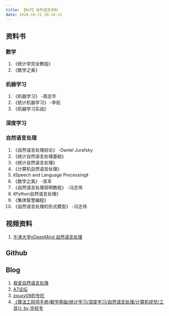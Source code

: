 ```yaml
---
title: 【NLP】自然语言资料
date: 2018-10-21 20:10:31
---
```


## 资料书
### 数学
1. 《统计学完全教程》
2. 《数学之美》

### 机器学习
1. 《机器学习》 -周志华
2. 《统计机器学习》 -李航
3. 《机器学习实战》

### 深度学习

### 自然语言处理
1. 《自然语言处理综论》 -Daniel Jurafsky
2. 《统计自然语言处理基础》
3. 《统计自然语言处理》
4. 《计算机自然语言处理》
5. 《Speech and Language Processing》
6. 《数学之美》 -吴军
7. 《自然语言处理简明教程》 -冯志伟
8. 《Python自然语言处理》
9. 《集体智慧编程》
10. 《自然语言处理的形式模型》 -冯志伟

## 视频资料
1. [牛津大学xDeepMind 自然语言处理](https://study.163.com/course/courseMain.htm?courseId=1004336028)

## Github

## Blog
1. [我爱自然语言处理](http://www.52nlp.cn/)
2. [A7论坛](http://www.aqinet.cn/)
3. [zouxy09的专栏](https://blog.csdn.net/zouxy09)
4. [《算法工程师手册(数学基础/统计学习/深度学习/自然语言处理/计算机视觉/工具)》by 华校专](http://www.huaxiaozhuan.com/)
